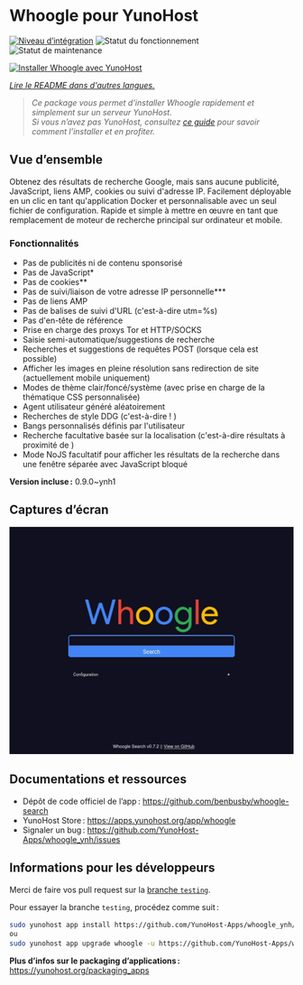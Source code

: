 <!--
Nota bene : ce README est automatiquement généré par <https://github.com/YunoHost/apps/tree/master/tools/readme_generator>
Il NE doit PAS être modifié à la main.
-->

# Whoogle pour YunoHost

[![Niveau d’intégration](https://dash.yunohost.org/integration/whoogle.svg)](https://ci-apps.yunohost.org/ci/apps/whoogle/) ![Statut du fonctionnement](https://ci-apps.yunohost.org/ci/badges/whoogle.status.svg) ![Statut de maintenance](https://ci-apps.yunohost.org/ci/badges/whoogle.maintain.svg)

[![Installer Whoogle avec YunoHost](https://install-app.yunohost.org/install-with-yunohost.svg)](https://install-app.yunohost.org/?app=whoogle)

*[Lire le README dans d'autres langues.](./ALL_README.md)*

> *Ce package vous permet d’installer Whoogle rapidement et simplement sur un serveur YunoHost.*  
> *Si vous n’avez pas YunoHost, consultez [ce guide](https://yunohost.org/install) pour savoir comment l’installer et en profiter.*

## Vue d’ensemble

Obtenez des résultats de recherche Google, mais sans aucune publicité, JavaScript, liens AMP, cookies ou suivi d'adresse IP. Facilement déployable en un clic en tant qu'application Docker et personnalisable avec un seul fichier de configuration. Rapide et simple à mettre en œuvre en tant que remplacement de moteur de recherche principal sur ordinateur et mobile.

### Fonctionnalités

- Pas de publicités ni de contenu sponsorisé
- Pas de JavaScript*
- Pas de cookies**
- Pas de suivi/liaison de votre adresse IP personnelle***
- Pas de liens AMP
- Pas de balises de suivi d'URL (c'est-à-dire utm=%s)
- Pas d'en-tête de référence
- Prise en charge des proxys Tor et HTTP/SOCKS
- Saisie semi-automatique/suggestions de recherche
- Recherches et suggestions de requêtes POST (lorsque cela est possible)
- Afficher les images en pleine résolution sans redirection de site (actuellement mobile uniquement)
- Modes de thème clair/foncé/système (avec prise en charge de la thématique CSS personnalisée)
- Agent utilisateur généré aléatoirement
- Recherches de style DDG (c'est-à-dire !<tag> <query>)
- Bangs personnalisés définis par l'utilisateur
- Recherche facultative basée sur la localisation (c'est-à-dire résultats à proximité de <ville>)
- Mode NoJS facultatif pour afficher les résultats de la recherche dans une fenêtre séparée avec JavaScript bloqué


**Version incluse :** 0.9.0~ynh1

## Captures d’écran

![Capture d’écran de Whoogle](./doc/screenshots/screenshot.png)

## Documentations et ressources

- Dépôt de code officiel de l’app : <https://github.com/benbusby/whoogle-search>
- YunoHost Store : <https://apps.yunohost.org/app/whoogle>
- Signaler un bug : <https://github.com/YunoHost-Apps/whoogle_ynh/issues>

## Informations pour les développeurs

Merci de faire vos pull request sur la [branche `testing`](https://github.com/YunoHost-Apps/whoogle_ynh/tree/testing).

Pour essayer la branche `testing`, procédez comme suit :

```bash
sudo yunohost app install https://github.com/YunoHost-Apps/whoogle_ynh/tree/testing --debug
ou
sudo yunohost app upgrade whoogle -u https://github.com/YunoHost-Apps/whoogle_ynh/tree/testing --debug
```

**Plus d’infos sur le packaging d’applications :** <https://yunohost.org/packaging_apps>
